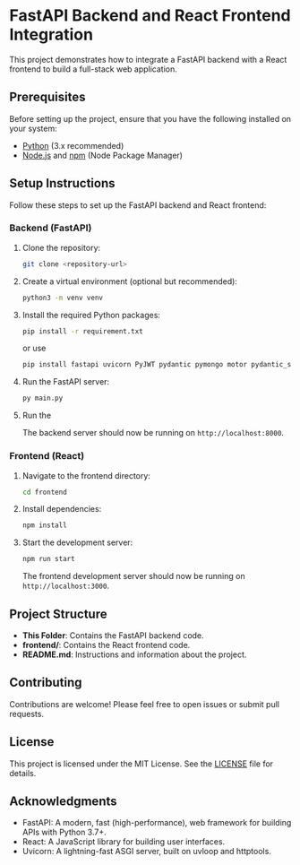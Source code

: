 # FastAPI Backend and React Frontend Integration

This project demonstrates how to integrate a FastAPI backend with a React frontend to build a full-stack web application.

## Prerequisites

Before setting up the project, ensure that you have the following installed on your system:

- [Python](https://www.python.org/downloads/) (3.x recommended)
- [Node.js](https://nodejs.org/) and [npm](https://www.npmjs.com/) (Node Package Manager)

## Setup Instructions

Follow these steps to set up the FastAPI backend and React frontend:

### Backend (FastAPI)

1. Clone the repository:

    ```bash
    git clone <repository-url>
    ```


2. Create a virtual environment (optional but recommended):

    ```bash
    python3 -m venv venv
    ```


5. Install the required Python packages:

    ```bash
    pip install -r requirement.txt
    ```
    or use
   
    ```bash
    pip install fastapi uvicorn PyJWT pydantic pymongo motor pydantic_settings passlib
    ```

7. Run the FastAPI server:

    ```bash
    py main.py
    ```

8. Run the 

   The backend server should now be running on `http://localhost:8000`.

### Frontend (React)

1. Navigate to the frontend directory:

    ```bash
    cd frontend
    ```

2. Install dependencies:

    ```bash
    npm install
    ```

3. Start the development server:

    ```bash
    npm run start
    ```

   The frontend development server should now be running on `http://localhost:3000`.

## Project Structure

- **This Folder**: Contains the FastAPI backend code.
- **frontend/**: Contains the React frontend code.
- **README.md**: Instructions and information about the project.

## Contributing

Contributions are welcome! Please feel free to open issues or submit pull requests.

## License

This project is licensed under the MIT License. See the [LICENSE](LICENSE) file for details.

## Acknowledgments

- FastAPI: A modern, fast (high-performance), web framework for building APIs with Python 3.7+.
- React: A JavaScript library for building user interfaces.
- Uvicorn: A lightning-fast ASGI server, built on uvloop and httptools.
